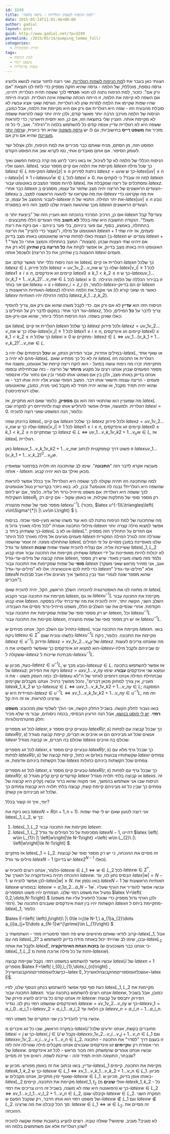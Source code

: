 ```yaml
---
id: 3249
title: 'למת הניפוח לשפות רגולריות - גרסה מלאה'
date: 2015-05-14T11:01:46+00:00
author: gadial
layout: post
guid: http://www.gadial.net/?p=3249
permalink: /2015/05/14/pumping_lemma_full/
categories:
  - תורת הסיבוכיות
tags:
  - למת הניפוח
  - משפט רמזי
  - שפות פורמליות
---
```

הצגתי כאן בעבר את ל[מת הניפוח לשפות רגולריות](http://www.gadial.net/2015/02/03/pumping_lemma_regular_languages/), ואני רוצה לחזור עכשיו לנושא ולהציג גרסה נוספת, מוכללת, של הלמה - גרסה שהיא חזקה מספיק כדי לתת לנו תוצאת "אם ורק אם". כזכור, למת הניפוח נתנה לנו תנאי **הכרחי** לכך ששפה תהיה רגולרית: דהיינו, אם השפה לא קיימה את הלמה, זו הייתה הוכחה שהשפה אינה רגולרית. הבעיה הייתה שהיו שפות שקיימו את הלמה למרות שהן לא רגולריות. הגרסה שאני אציג עכשיו לא סובלת מהבעיה הזו - שפה היא רגולרית אם ורק אם היא מקיימת את הלמה; אבל כמובן, הניסוח של הלמה מורכב הרבה יותר מאשר קודם, ולכן יהיה יותר קשה להראות ששפה לא מקיימת אותה. העניין שלי בתוצאה הזו, אם כן, הוא יחסית תיאורטי; כדי להראות ששפה היא לא רגולרית עדיין אנסה קודם כל להשתמש בלמה ה"רגילה". אגב, לי כל זה מזכיר את **משפט רייס** בחישוביות; גם לו יש [גרסה פשוטה](http://www.gadial.net/2007/10/09/rice_theorem/) שהיא חד כיוונית, ו[גרסה יותר מעניינת](http://www.gadial.net/2011/05/18/rice_theorem_full_version/) שהיא אם ורק אם.

הפוסט הזה, מן הסתם, מניח שאתם כבר מכירים את למת הניפוח, ולכן אצלול ישר לעומק הסיפור. אם אתם מאבדים אותי, נסו לקרוא שוב את הפוסט הקודם.

הניסוח הכללי של הלמה לא קל לעיכול, אז בואו ניזכר לרגע מה קרה בניסוח הפשוט ואיך הגענו אליו. $latex L$ מקיימת את הלמה אם קיים מספר טבעי $latex n$ כך שכל מילה $latex z\in L$ המקיימת $latex \left|z\right|\ge n$ ניתנת לפירוק $latex z=uvw$ כך ש-$latex \left|uv\right|\le n$ ו-$latex \left|v\right|\ge1$ ו-$latex uv^{i}w\in L$ לכל $latex i\ge0$. למה זה עובד? כי לוקחים את $latex n$ להיות מספר המצבים באוטומט עבור $latex L$ ומסתכלים על ריצה שמקבלת את $latex z$. כבר אחרי $latex n$ הצעדים הראשונים של הריצה יהיה מצב שחוזר על עצמו; מסמנים ב-$latex u$ את מה שקראנו עד להגעה הראשונה למצב, ב-$latex v$ את מה שקראנו כדי לעבור מהמצב אל עצמו, וב-$latex w$ את יתר המילה. התנאי של ה-$latex \left|uv\right|\le n$ נובע מכך שההגעה השניה שלנו למצב הזה היא במסגרת $latex n$ הצעדים הראשונים.

אם כן, הרכיב המרכזי בהוכחה הוא העניין הזה של "ביצעת יותר מ-$latex n$ צעדים? קבל מעגל!". הנקודה החשובה היא שזה בכלל **לא חשוב** מתי הצעדים הללו מתבצעים - בהתחלה, באמצע, בסוף, עם פער ביניהם, בלי פער ביניהם - אם ניקח את ריצת האוטומט על מילה, ו"נעצור כדי להציץ" את הריצה $latex n+1$ פעמים, אז יהיו שתי הצצות כאלו לפחות שיראו שהאוטומט באותו מצב בדיוק (ב-$latex n$ צעדים יש $latex n+1$ "הצצות": המצב בהתחלה והמצב אחרי כל צעד). אם זיהינו שתי הצצות שבהן האוטומט היה באותו מצב בדיוק, אז אפשר לקחת את **כל הריצה בין שתיהן** (לא רק את ההצצות בין שתיהן; את כל הריצה) ולשכפל אותה $latex i$ פעמים.

אז הנה ניסוח כללי יותר מאשר קודם: אם $latex L$ רגולרית אז קיים $latex n$ כך שלכל $latex z\in L$ ולכל פירוק $latex z=uv\_{1}v\_{2}\dots v\_{n}w$ שלה כך ש-$latex \left|v\_{i}\right|\ge1$ לכל $latex 1\le i\le n$, קיימים זוג אינדקסים $latex 0\le k\_{1}<k\_{2}\le n$ כך ש-$latex uv\_{1}\dots\left(v\_{k\_{1}+1}\dots v\_{k\_{2}}\right)^{i}\dots v\_{n}w\in L$ לכל $latex i\ge0$. זו בבירור הכללה של הלמה הרגילה: אם אני בוחר $latex u=\varepsilon$ ו-$latex v\_{i}=z\_{i}$ (כלומר, ה-$latex v$-ים הם בדיוק $latex n$ האותיות הראשונות ב-$latex z$) אני אקבל את הלמה הרגילה (כאשר מי שאני קורא לו $latex v$ בלמה הרגילה יהיו האותיות $latex z\_{k\_{1}}\dots z\_{k\_{2}}$).

הניסוח הזה הוא **עדיין** לא אם ורק אם. כדי לקבל משהו שהוא אם ורק אם, צריך להוסיף עוד דבר אחד: במקום לדבר רק על המילים ב-$latex z$, צריך לדבר על **כל** המילים, כולל כאלו שאינן בשפה. הנה הניסוח הכללי ביותר, שהוא אם-ורק-אם:

אם $latex L$ רגולרית אז קיים $latex n$ כך שלכל $latex z$ ולכל פירוק $latex z=uv\_{1}v\_{2}\dots v\_{n}w$ שלה כך ש-$latex \left|v\_{i}\right|\ge1$ לכל $latex 1\le i\le n$, קיימים זוג אינדקסים $latex 0\le k\_{1}<k\_{2}\le n$ כך שלכל $latex i\ge0$ מתקיים ש- $latex z\in L\iff uv\_{1}\dots\left(v\_{k\_{1}+1}\dots v\_{k\_{2}}\right)^{i}\dots v\_{n}w\in L$.

במילים אחרות, עבור הפירוק הנתון, או ש**כל** הניפוחים שלו יהיו ב-$latex L$, או שאף אחד מהם לא יהיה ב-$latex L$. זה לא כל כך מפתיע שאם $latex L$ רגולרית אז התכונה הזו מתקיימת: זכרו מה ניפוח עושה בפועל - הוא לוקח ריצה קיימת של אוטומט, ומשנה את מספר הפעמים שבהן אנחנו רצים על מקטע **מיותר** של הריצה - כזה שבתחילתו ובסופו אנחנו בדיוק באותו מצב, ולכן בין אם נשמוט אותו לגמרי ובין אם נחזור עליו אינספור פעמים - הריצה עצמה תישאר אותו דבר. המצב הסופי שנגיע אליו יהיה אותו דבר - או שהוא יהיה תמיד מקבל, או שהוא יהיה תמיד לא מקבל (אני מניח, כמובן, שהאוטומט שלנו דטרמיניסטי).

מה שמעניין הוא שהתנאי הזה הוא גם **מספיק**, כלומר שאם הוא מתקיים, אז $latex L$ רגולרית. ולמעשה, אפילו אפשר להחליש אותו קצת ולהתייחס רק למקרה שבו $latex i=0$. כלומר, הנה המשפט שאני רוצה להוכיח:

בהינתן שפה $latex L$, אם קיים $latex n$ כך שלכל $latex z$ ולכל פירוק $latex z=uv\_{1}v\_{2}\dots v\_{n}w$ שלה כך ש-$latex \left|v\_{i}\right|\ge1$ לכל $latex 1\le i\le n$, קיימים זוג אינדקסים $latex 0\le k\_{1}<k\_{2}\le n$ כך שמתקיים $latex z\in L\iff uv\_{1}\dots v\_{k\_{1}}v\_{k2+1}\dots v_{n}w\in L$, אז $latex L$ רגולרית.

כאן $latex uv\_{1}\dots v\_{k\_{1}}v\_{k2+1}\dots v\_{n}w$ זו פשוט דרך קומפקטית לכתוב $latex uv\_{1}\dots\left(v\_{k\_{1}+1}\dots v\_{k\_{2}}\right)^{0}\dots v_{n}w$.

מעכשיו אקרא לדבר הזה "**התכונה**". שימו לב שהתכונה הזו תלויה בפרמטר שמאפיין אותה - $latex n$. מכאן ואילך גם הוא יהיה קבוע.

למה שהתכונה הזו תהיה שקולה לכך ששפה היא רגולרית? איך בכלל אפשר להראות שהשפה היא רגולרית? נבנה לה אוטומט? ובכן, לא. בואו ניזכר בקריטריון נטול אוטומטים לכך ששפה היא רגולרית: אם משפט מייהיל-נרוד חל עליה. כלומר, אם יש ליחס השקילות $latex R_{L}$ רק מספר סופי של מחלקות שקילות, או באופן שקול - אם קיים רק מספר סופי של שפות מהצורה $latex u^{-1}L$ (כזכור, $latex u^{-1}L\triangleq\left\{ v\in\Sigma^{*}\ |\ uv\in L\right\} $ ).

מה שהתכונה של למת הניפוח נותנת לנו הוא עוד משהו שהוא מעין-סופי שכזה. בניסוח מילולי התכונה אומרת "לכל מילה מאורך גדול מ-$latex n$ אפשר למצוא מילה קצרה יותר כך ששתיהן ביחד ב-$latex L$ או לא ב-$latex L$". אם חוזרים על התהליך הזה מספיק פעמים מגיעים אל מילה מאורך לכל היותר $latex n$ שגורלה זהה לגורל המילה המקורית שהתחלנו ממנה. זה אומר שהשפה $latex L$ שלנו מאופיינת במובן מסויים על פי המילים עד גודל $latex n$ ששייכות אליה. אם נצליח להוכיח ששתי שפות **שונות** $latex L\_{1},L\_{2}$ ששתיהן מקיימות את התכונה עבור אותו קבוע $latex n$ לא יכולות להיות מאופיינות על ידי אותה קבוצה של מילים-עד-גודל $latex n$, נלמד מזה משהו מעניין מאוד: שיש רק מספר **סופי** של שפות שמקיימות את התכונה עבור $latex n$ (אגב, אני מזהיר מראש שאני משקר כדי לתת לכם אינטואיציה: אלו לא "מילים-עד-גודל $latex n$" אלא "מילים-עד-גודל $latex N$ שהוא מספר שונה לגמרי ועוד נבין בהמשך איך מגיעים אליו אבל סבלנות חברים").

זה מתווה לנו את האסטרטגיה להוכחה: השלב הראשון, הקל, יהיה להוכיח שאם $latex L$ מקיימת את התכונה עבור הקבוע $latex n$, אז גם $latex u^{-1}L$ מקיימת את התכונה עבור אותו קבוע $latex n$. השלב השני, הקשה יותר, יהיה להוכיח את מה שדיברתי עליו בפסקה הקודמת. אחרי שנסיים את שני השלבים הללו, משפט מייהיל-נרוד מסיים את העבודה: יש רק מספר סופי של שפות שמקיימות את התכונה עבור $latex n$, וכל $latex u^{-1}L$ מקיימת את התכונה עבור $latex n$, אז יש רק מספר סופי של שפות מהצורה $latex u^{-1}L$.

נתחיל עם השלב הקל. אנחנו מניחים ש-$latex L$ מקיימת את התכונה עבור $latex n$. בואו ניקח $latex u\in\Sigma^{*}$ כלשהו ונוכיח שגם $latex u^{-1}L$ מקיימת את התכונה. כלומר, ניקח $latex z\in u^{-1}L$ ופירוק $latex z=xv\_{1}v\_{2}\dots v_{n}y$ של $latex z$. מה שאנחנו צריכים לעשות הוא למצוא זוג אינדקסים כך שאפשר להשמיט את ה-$latex v$-ים שביניהם ולקבל מילה ששקולה ל-$latex z$ מבחינת שייכות ל-$latex u^{-1}L$.

כעת, מכיוון ש-$latex z\in u^{-1}L$, נובע מכך ש-$latex uz\in L$. אז אפשר להשתמש בתכונה על $latex uz$: ניקח את הפירוק $latex z=uxv\_{1}\dots v\_{n}y$ ונמצא שני אינדקסים **עבורו**. שימו לב כמה העסק פשוט - את ה-$latex u$ שבתחילת המילה אנחנו דוחפים לאיזור של ה"לא מעניין, אין צורך למחוק מכאן דברים", והכל ממשיך כרגיל. אנחנו מקבלים שקיימים $latex k\_{1},k\_{2}$ כך ש-$latex uz\in L\iff uxv\_{1}\dots v\_{k\_{1}}v\_{k2+1}\dots v\_{n}y\in L$; המסקנה המיידית היא ש-$latex z\in u^{-1}L\iff xv\_{1}\dots v\_{k\_{1}}v\_{k2+1}\dots v\_{n}y\in u^{-1}L$, וזה מה שרצינו להראות. אז זה היה קל.

בואו נעבור לחלק הקשה. בשביל החלק הקשה, אני הולך לשלוף שפן מהכובע: **משפט רמזי**. [יש לי פוסט בנושא](http://www.gadial.net/2011/08/03/ramsey_theorem/), אבל הנה הרעיון הבסיסי, בכמה ניסוחים, עבור מי שלא מכיר חלק מהטרמינולוגיות:

לכל זוג מספרים $latex r,s$ טבעיים קיים מספר $latex R\left(r,s\right)$ כך שבכל קבוצה עם לפחות $latex R\left(r,s\right)$ אנשים שכל זוג מביניהם הם או אויבים או חברים, קיימת קבוצה מגודל $latex r$ שכולם בה חברים, או קבוצה מגודל $latex s$ שכולם בה אויבים.

לכל זוג מספרים $latex r,s$ טבעיים קיים מספר $latex R\left(r,s\right)$ כך שבכל גרף מלא עם לפחות $latex R\left(r,s\right)$ שקשתותיו צבועות באדום או כחול, קיימת קבוצה של $latex r$ צמתים שכל הקשתות ביניהם אדומות, או $latex s$ צמתים שכל הקשתות ביניהם כחולות.

לכל זוג מספרים $latex r,s$ טבעיים קיים מספר $latex R\left(r,s\right)$ כך שבכל גרף עם לפחות $latex R\left(r,s\right)$ קודקודים קיים קליק מגודל $latex r$ או קבוצה בלתי תלויה מגודל $latex s$. זה הניסוח שבו אני אשתמש בהמשך, ואני מקווה שהוא ברור עכשיו (קליק היא קבוצה של צמתים כך שבין כל זוג מביניהם קיימת קשת; קבוצה בלתי תלויה היא קבוצת צמתים כך שלכל זוג מביניהם אין קשת).

יופי, איך זה קשור בכלל?

בואו ניקח את $latex N=R\left(n+1,n+1\right)$. אני רוצה לטעון שאם יש לי שתי שפות $latex L\_{1},L\_{2}$, כך ש:

  1. $latex L\_{1},L\_{2}$ מקיימות את התכונה עבור $latex n$.
  2. $latex L\_{1},L\_{2}$ מסכימות על כל המילים עד גודל $latex N-1$, דהיינו $latex \left\{ w\in L\_{1}\ |\ \left|w\right|\le N-1\right\} =\left\{ w\in L\_{2}\ |\ \left|w\right|\le N-1\right\} $.

אז מתקיים $latex L\_{1}=L\_{2}$. זה מסיים את ההוכחה, כי יש רק מספר סופי של קבוצות מילים עד גודל $latex N-1$ (יש בדיוק $latex 2^{N-1}$ כאלו).

כלומר, אנחנו רוצים להוכיח ש-$latex w\in L\_{1}\iff w\in L\_{2}$ לכל $latex w\in\Sigma^{*}$. ההוכחה תהיה באינדוקציה על האורך של $latex w$. הבסיס נתון לנו, עד $latex \left|w\right|=N-1$. לכן אפשר להניח ש-$latex \left|w\right|\ge N$. בואו נסמן את $latex N-1$ האותיות הראשונות של $latex w$ במפורש: $latex w=a\_{1}a\_{2}\dots a\_{N-1}w^{\prime}$. עכשיו אפשר להגדיר את הגרף שעליו נפעיל את משפט רמזי שלנו. הצמתים יהיו פשוט המספרים $latex V=\left\{ 0,2,\dots,N-1\right\} $ (ולכן הגרף גדול מספיק כדי שנוכל להפעיל עליו את משפט רמזי). הקשתות יהיו בין זוגות אינדקסים שעבורם התכונה של $latex n$ מתקיימת ביחס ל-$latex L\_{1}$, כלומר

$latex E=\left\{ \left(i,j\right)\ |\ 0\le i<j\le N-1,\ a\_{1}a\_{2}\dots a\_{i}a\_{j+1}\dots a\_{N-1}w^{\prime}\in L\_{1}\right\} $

קרוב לודאי שאתם מרגישים שיש פה חוסר סימטריה מוזר - השתמשתי ב-$latex L\_{1}$, אבל מה עם $latex L\_{2}$? ובכן, שימו לב שהייתי יכול באותה מידה בדיוק להשתמש ב-$latex L_{2}$ ולקבל את אותה $latex E$, **בזכות הנחת האינדוקציה** (כי אנחנו כבר משוכנעים ש-$latex L\_{1},L\_{2}$ זהות על כל מילה ארוכה פחות מ-$latex w$).

עכשיו אפשר להשתמש במשפט רמזי. נקבל שקיימת קבוצה $latex U$ של $latex n+1$ מספרים $latex F=\left\{ i\_{0},i\_{1},\dots,i_{n}\right\} $, כך שכל זוג מספרים מהקבוצה שייך ל-$latex E$, או שכל זוג מספרים מהקבוצה לא שייך ל-$latex E$.

כעת סוף סוף אפשר להשתמש בנתון הנוסף שלנו, לפיו $latex L\_{1},L\_{2}$ מקיימות את התכונה עבור $latex n$. אנחנו רוצים להשתמש בתכונה עבור $latex w$, כמובן, אבל בשביל זה אנחנו קודם כל צריכים להציג פירוק של $latex w$: הפירוק יתבסס על קבוצת האינדקסים שמשפט רמזי נתן לנו. נגדיר $latex w=xv\_{1}v\_{2}\dots v\_{n}y$ כך ש-$latex v\_{1}=a\_{i\_{0}}\dots a\_{i\_{1}}$ ו-$latex v\_{2}=a\_{i\_{1}}\dots a\_{i\_{2}}$ וכן הלאה עד $latex v\_{n}=a\_{i\_{n-1}}\dots a\_{i\_{n}}$.

עכשיו צריך להבדיל בין שני המקרים של משפט רמזי.

במקרה הראשון, שבו כל זוג איברים מ-$latex U$ מחוברים בקשת, אנחנו יודעים שלכל $latex i<j$ כך ש-$latex i,j\in U$ נקבל ש-$latex xv\_{1}v\_{2}\dots v\_{i}\dots v\_{j+1}\dots v\_{n}\in L\_{1}$ וגם $latex xv\_{1}v\_{2}\dots v\_{i}\dots v\_{j+1}\dots v\_{n}\in L\_{2}$. זו בעצם דרך "לסדר" את התכונה - התכונה הרי אומרת רק ש**קיימים** זוג אינדקסים שעבורם אנחנו מקבלים מילה שגורלה זהה לזה של $latex w$. עכשיו אנחנו אומרים שהמשחק הזה מכור מראש - לכל זוג אינדקסים שנבחר, התוצאה תהיה תמיד זהה - שייכות לשפה. רואים איך זה מסיים?

עדיין, בואו נכתוב את זה באופן מפורש. מכיוון ש-$latex L\_{1}$ מקיימת את התכונה, קיימים $latex k\_{1},k\_{2}$ כך ש-$latex w\in L\_{1}\iff xv\_{1}\dots v\_{k\_{1}}\dots v\_{k\_{2}+1}\dots v\_{n}\in L\_{1}$. מכיוון שאגף ימין מתקיים, אנחנו מקבלים ש-$latex w\in L\_{1}$. באותו אופן בדיוק, מכיוון ש-$latex L\_{2}$ מקיימת את התכונה, קיימים $latex t\_{1},t_{2}$ (אולי **שונים** מ-$latex k\_{1},k\_{2}$ - כל הפואנטה היא שזה לא משנה, בשביל זה היינו צריכים את רמזי) כך ש-$latex w\in L\_{2}\iff xv\_{1}\dots v\_{t\_{1}}\dots v\_{t\_{2}+1}\dots v\_{n}\in L\_{2}$, וקיבלנו שגם $latex w\in L\_{2}$. המקרה השני של משפט רמזי הוא אותו הדבר, רק שנקבל הפעם ש-$latex w\notin L\_{1}$ וגם $latex w\notin L\_{2}$. סך הכל קיבלנו את מה שרצינו: $latex w\in L\_{1}\iff w\in L_{2}$. זה מסיים את ההוכחה.

לא מגניב? מגניב. שימושי? שאלה טובה. רוצים להציע בתגובות שפות שקשה להוכיח שהן רגולריות אלא אם משתמשים בלמה הזו?